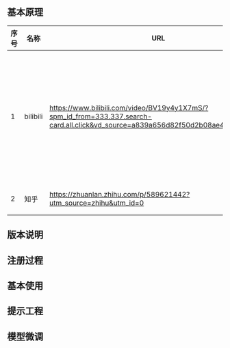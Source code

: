 ## 基本原理

| 序号 | 名称 | URL | 说明 |
|-----|-----|-----|-----| 
|1 | bilibili | https://www.bilibili.com/video/BV19y4y1X7mS/?spm_id_from=333.337.search-card.all.click&vd_source=a839a656d82f50d2b08ae4042d5a0e51 |  【唐宇迪】ChatGPT保姆级使用教程，学不会来打我！底层原理全详解，绝对是ChatGPT教程中的天花板！
|2 | 知乎  |    https://zhuanlan.zhihu.com/p/589621442?utm_source=zhihu&utm_id=0 |一文读懂ChatGPT模型原理| 



## 版本说明

## 注册过程

## 基本使用

## 提示工程

## 模型微调

